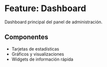 # Feature: Dashboard

Dashboard principal del panel de administración.

## Componentes

- Tarjetas de estadísticas
- Gráficos y visualizaciones
- Widgets de información rápida

